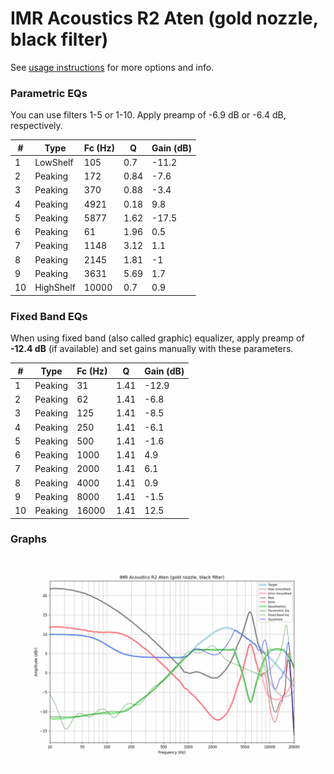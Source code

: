 # IMR Acoustics R2 Aten (gold nozzle, black filter)
See [usage instructions](https://github.com/jaakkopasanen/AutoEq#usage) for more options and info.

### Parametric EQs
You can use filters 1-5 or 1-10. Apply preamp of -6.9 dB or -6.4 dB, respectively.

|   # | Type      |   Fc (Hz) |    Q |   Gain (dB) |
|-----|-----------|-----------|------|-------------|
|   1 | LowShelf  |       105 | 0.7  |       -11.2 |
|   2 | Peaking   |       172 | 0.84 |        -7.6 |
|   3 | Peaking   |       370 | 0.88 |        -3.4 |
|   4 | Peaking   |      4921 | 0.18 |         9.8 |
|   5 | Peaking   |      5877 | 1.62 |       -17.5 |
|   6 | Peaking   |        61 | 1.96 |         0.5 |
|   7 | Peaking   |      1148 | 3.12 |         1.1 |
|   8 | Peaking   |      2145 | 1.81 |        -1   |
|   9 | Peaking   |      3631 | 5.69 |         1.7 |
|  10 | HighShelf |     10000 | 0.7  |         0.9 |

### Fixed Band EQs
When using fixed band (also called graphic) equalizer, apply preamp of **-12.4 dB** (if available) and set gains manually with these parameters.

|   # | Type    |   Fc (Hz) |    Q |   Gain (dB) |
|-----|---------|-----------|------|-------------|
|   1 | Peaking |        31 | 1.41 |       -12.9 |
|   2 | Peaking |        62 | 1.41 |        -6.8 |
|   3 | Peaking |       125 | 1.41 |        -8.5 |
|   4 | Peaking |       250 | 1.41 |        -6.1 |
|   5 | Peaking |       500 | 1.41 |        -1.6 |
|   6 | Peaking |      1000 | 1.41 |         4.9 |
|   7 | Peaking |      2000 | 1.41 |         6.1 |
|   8 | Peaking |      4000 | 1.41 |         0.9 |
|   9 | Peaking |      8000 | 1.41 |        -1.5 |
|  10 | Peaking |     16000 | 1.41 |        12.5 |

### Graphs
![](./IMR%20Acoustics%20R2%20Aten%20(gold%20nozzle,%20black%20filter).png)
